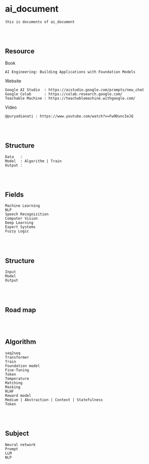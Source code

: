 <!--------------------------------------------------------------------------------- Description -->
# ai_document
    this is documents of ai_document

<!--------------------------------------------------------------------------------- Resource -->
<br><br>

## Resource  
<!-------------------------- Website -->
Book
```
AI Engineering: Building Applications with Foundation Models
```
Website
```
Google AI Studio  : https://aistudio.google.com/prompts/new_chat
Google Colab      : https://colab.research.google.com/
Teachable Machine : https://teachablemachine.withgoogle.com/
```
<!-------------------------- Video -->
Video
```
@puryadianati : https://www.youtube.com/watch?v=Fw9DuncIeJQ
```

<!--------------------------------------------------------------------------------- Structure -->
<br><br>

## Structure
    Data   : 
    Model  : Algorithm | Train
    Output : 


<!--------------------------------------------------------------------------------- Fields -->
<br><br>

## Fields
```
Machine Learning
NLP
Speech Recognizition
Computer Vision
Deep Learning
Expert Systems
Fuzzy Logic
 ```



 <!--------------------------------------------------------------------------------- Structure -->
<br><br>

## Structure
```
Input
Model
Output
```

<!--------------------------------------------------------------------------------- Road map -->
<br><br>

## Road map


<!--------------------------------------------------------------------------------- Algorithm -->
<br><br>

## Algorithm
```
seq2seq
Transformer
Train
Foundation model
Fine-Tuning
Token
Temperature
Matching
Masking
RLHF
Reward model
Medium | Abstraction | Context | Statefulness
Token
```

<!--------------------------------------------------------------------------------- Subject -->
<br><br>

## Subject
```
Neural network
Prompt
LLM
NLP
```






